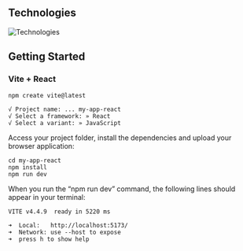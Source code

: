 
## Technologies
![Technologies](https://skillicons.dev/icons?i=vite,react,materialui,vercel&perline=10)

## Getting Started
### Vite + React
```console
npm create vite@latest
```

```console
√ Project name: ... my-app-react
√ Select a framework: » React
√ Select a variant: » JavaScript
```

Access your project folder, install the dependencies and upload your browser application:

```console
cd my-app-react
npm install
npm run dev
```

When you run the “npm run dev” command, the following lines should appear in your terminal:

```console
VITE v4.4.9  ready in 5220 ms

➜  Local:   http://localhost:5173/
➜  Network: use --host to expose
➜  press h to show help
```
